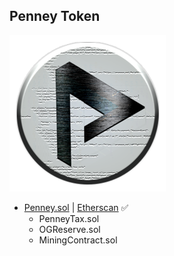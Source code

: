 ## Penney Token
![Penney Token](penney-token.png)
- <a href="https://github.com/PenneyArmy/PenneyToken/blob/main/Penney.sol" target="_blank">Penney.sol</a> | <a href="https://etherscan.io/address/0x4c90e6D9F4bd9e0c42484F547826f8419A7b0909#code" target="_blank">Etherscan</a> ✅
  - PenneyTax.sol
  - OGReserve.sol
  - MiningContract.sol
